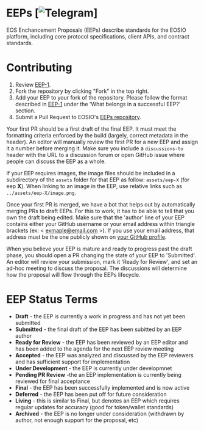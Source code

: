# EEPs [![Telegram](https://t.me/eos_enhancements_proposals)]
EOS Enchancement Proposals (EEPs) describe standards for the EOSIO platform, including core protocol specifications, client APIs, and contract standards.

# Contributing

 1. Review [EEP-1](EEPS/eep-1.md).
 2. Fork the repository by clicking "Fork" in the top right.
 3. Add your EEP to your fork of the repository. Please follow the format described in [EEP-1](EEPS/eep-1.md) under the 'What belongs in a successful EEP?' section.
 4. Submit a Pull Request to EOSIO's [EEPs repository](https://github.com/EOSIO/EEPs).

Your first PR should be a first draft of the final EEP. It must meet the formatting criteria enforced by the build (largely, correct metadata in the header). An editor will manually review the first PR for a new EEP and assign it a number before merging it. Make sure you include a `discussions-to` header with the URL to a discussion forum or open GitHub issue where people can discuss the EEP as a whole.

If your EEP requires images, the image files should be included in a subdirectory of the `assets` folder for that EEP as follow: `assets/eep-X` (for eep **X**). When linking to an image in the EEP, use relative links such as `../assets/eep-X/image.png`.

Once your first PR is merged, we have a bot that helps out by automatically merging PRs to draft EEPs. For this to work, it has to be able to tell that you own the draft being edited. Make sure that the 'author' line of your EEP contains either your GitHub username or your email address within triangle brackets (ex: < exmaple@email.com >). If you use your email address, that address must be the one publicly shown on [your GitHub profile](https://github.com/settings/profile).

When you believe your EEP is mature and ready to progress past the draft phase, you should open a PR changing the state of your EEP to 'Submitted'. An editor will review your submission, mark it 'Ready for Review', and set an ad-hoc meeting to discuss the proposal. The discussions will determine how the proposal will flow through the EEPs lifecycle.

# EEP Status Terms
* **Draft** - the EEP is currently a work in progress and has not yet been submitted
* **Submitted** - the final draft of the EEP has been subitted by an EEP author
* **Ready for Review** - the EEP has been reviewed by an EEP editor and has been added to the agenda for the next EEP review meeting
* **Accepted** - the EEP was analyzed and discussed by the EEP reviewers and has sufficient support for implementation
* **Under Development** - the EEP is currently under developmnet
* **Pending PR Review** -the an EEP implementation is currently being reviewed for final acceptance
* **Final** - the EEP has been successfully implemented and is now active
* **Deferred** - the EEP has been put off for future consideration
* **Living** - this is similar to Final, but denotes an EEP which requires regular updates for accuracy (good for token/wallet standards)
* **Archived** - the EEP is no longer under consideration (withdrawn by author, not enough support for the proposal, etc)
